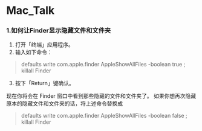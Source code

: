 # Mac_Talk


### 1.如何让Finder显示隐藏文件和文件夹

1. 打开「终端」应用程序。
2. 输入如下命令：

  > defaults write com.apple.finder AppleShowAllFiles -boolean true ; killall Finder

3. 按下「Return」键确认。

  现在你将会在 Finder 窗口中看到那些隐藏的文件和文件夹了。
  如果你想再次隐藏原本的隐藏文件和文件夹的话，将上述命令替换成
  >defaults write com.apple.finder AppleShowAllFiles -boolean false ; killall Finder








